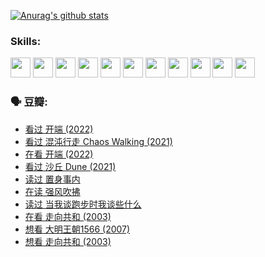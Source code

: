 
[![Anurag's github stats](https://github-readme-stats.vercel.app/api?username=w940853815)](https://github.com/anuraghazra/github-readme-stats)

### Skills:

<code><img height="32" src="https://cdn.jsdelivr.net/npm/simple-icons@v5/icons/python.svg"></code>
<code><img height="32" src="https://cdn.jsdelivr.net/npm/simple-icons@v5/icons/javascript.svg"></code>
<code><img height="32" src="https://cdn.jsdelivr.net/npm/simple-icons@v5/icons/django.svg"></code>
<code><img height="32" src="https://cdn.jsdelivr.net/npm/simple-icons@v5/icons/flask.svg"></code>
<code><img height="32" src="https://cdn.jsdelivr.net/npm/simple-icons@v5/icons/vuetify.svg"></code>
<code><img height="32" src="https://cdn.jsdelivr.net/npm/simple-icons@v5/icons/git.svg"></code>
<code><img height="32" src="https://cdn.jsdelivr.net/npm/simple-icons@v5/icons/docker.svg"></code>
<code><img height="32" src="https://cdn.jsdelivr.net/npm/simple-icons@v5/icons/postgresql.svg"></code>
<code><img height="32" src="https://cdn.jsdelivr.net/npm/simple-icons@v5/icons/elasticsearch.svg"></code>
<code><img height="32" src="https://cdn.jsdelivr.net/npm/simple-icons@v5/icons/macos.svg"></code>
<code><img height="32" src="https://cdn.jsdelivr.net/npm/simple-icons@v5/icons/linux.svg"></code>

### 🗣 豆瓣:

<!-- DOUBAN-ACTIVITIES:START -->
- [看过 开端‎ (2022)](https://www.douban.com/people/136069238/status/3737530861/?_i=43127692)
- [看过 混沌行走 Chaos Walking‎ (2021)](https://www.douban.com/people/136069238/status/3734828206/?_i=43127692)
- [在看 开端‎ (2022)](https://www.douban.com/people/136069238/status/3733533297/?_i=43127692)
- [看过 沙丘 Dune‎ (2021)](https://www.douban.com/people/136069238/status/3726869471/?_i=43127692)
- [读过 置身事内](https://www.douban.com/people/136069238/status/3726223867/?_i=43127692)
- [在读 强风吹拂](https://www.douban.com/people/136069238/status/3725395475/?_i=43127692)
- [读过 当我谈跑步时我谈些什么](https://www.douban.com/people/136069238/status/3715422296/?_i=43127692)
- [在看 走向共和‎ (2003)](https://www.douban.com/people/136069238/status/3711470443/?_i=43127692)
- [想看 大明王朝1566‎ (2007)](https://www.douban.com/people/136069238/status/3710980213/?_i=43127692)
- [想看 走向共和‎ (2003)](https://www.douban.com/people/136069238/status/3710980002/?_i=43127692)
<!-- DOUBAN-ACTIVITIES:END -->
<!--
**w940853815/w940853815** is a ✨ _special_ ✨ repository because its `README.md` (this file) appears on your GitHub profile.

Here are some ideas to get you started:

- 🔭 I’m currently working on ...
- 🌱 I’m currently learning ...
- 👯 I’m looking to collaborate on ...
- 🤔 I’m looking for help with ...
- 💬 Ask me about ...
- 📫 How to reach me: ...
- 😄 Pronouns: ...
- ⚡ Fun fact: ...
-->
